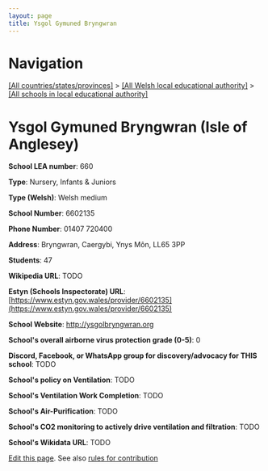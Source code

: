 ```yaml
---
layout: page
title: Ysgol Gymuned Bryngwran
---
```

# Navigation

[[All countries/states/provinces]](../../..) > [[All Welsh local educational authority]](../..) > [[All schools in local educational authority]](..)

# Ysgol Gymuned Bryngwran (Isle of Anglesey)

**School LEA number**: 660

**Type**: Nursery, Infants & Juniors

**Type (Welsh)**: Welsh medium

**School Number**: 6602135

**Phone Number**: 01407 720400

**Address**: Bryngwran, Caergybi, Ynys Môn, LL65 3PP

**Students**: 47

**Wikipedia URL**: TODO

**Estyn (Schools Inspectorate) URL**: [https://www.estyn.gov.wales/provider/6602135](https://www.estyn.gov.wales/provider/6602135)

**School Website**: http://ysgolbryngwran.org

**School's overall airborne virus protection grade (0-5)**: 0

**Discord, Facebook, or WhatsApp group for discovery/advocacy for THIS school**: TODO

**School's policy on Ventilation**: TODO

**School's Ventilation Work Completion**: TODO

**School's Air-Purification**: TODO

**School's CO2 monitoring to actively drive ventilation and filtration**: TODO

**School's Wikidata URL**: TODO




[Edit this page](https://github.com/ventilate-schools/Wales/edit/prif/./Isle_of_Anglesey/Ysgol_Gymuned_Bryngwran.md). See also [rules for contribution](../../../contribution-rules/)